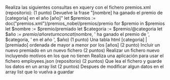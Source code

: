 Realiza las siguientes consultas en xquery con el fichero premios.xml (repositorio):
(1 punto) Devuelve la frase "[nombre] ha ganado el premio de [categoria] en el año [año]"
let $premios := doc("premios.xml")/premios_nobel/premios/premio
for $premio in $premios
let $nombre := $premio/premiado
let $categoria := $premio/@categoria
let $año := $premio/año
return concat($nombre, ' ha ganado el premio de ', $categoria, ' en el año ', $año)
(1 punto) Una tabla html [categoria] | [premiado] ordenada de mayor a menor por los [años]
(2 punto) Incluir un nuevo premiado en un nuevo fichero
(2 puntos) Realizar un fichero nuevo incluyendo motivos en los que no tienen
Realiza una aplicación para usar el fichero employees.json (repositorio)
(2 puntos) Que lea el fichero y guarde los datos en un array list
(2 puntos) Despues de modificar algun datos en el array list que lo vuelva a guardar